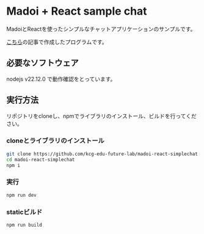 # Madoi + React sample chat

MadoiとReactを使ったシンプルなチャットアプリケーションのサンプルです。

[こちら](https://qiita.com/takawitter/items/3a6d8851f9d4dee3e504)の記事で作成したプログラムです。


## 必要なソフトウェア

nodejs v22.12.0 で動作確認をとっています。


## 実行方法

リポジトリをcloneし、npmでライブラリのインストール、ビルドを行ってください。

### cloneとライブラリのインストール
```bash
git clone https://github.com/kcg-edu-future-lab/madoi-react-simplechat
cd madoi-react-simplechat
npm i
```

### 実行

```bash
npm run dev
```

### staticビルド

```bash
npm run build
```
